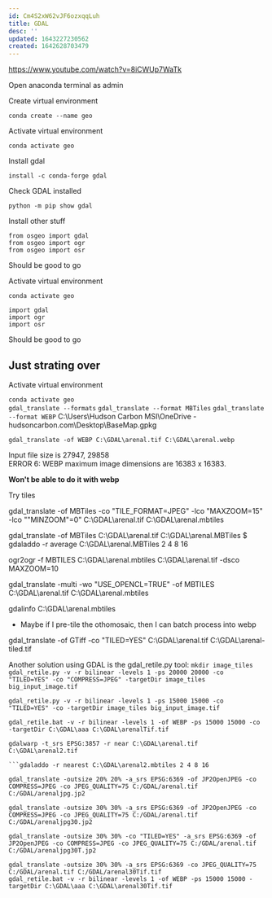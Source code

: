 ```yaml
---
id: Cm4S2xW62vJF6ozxqqLuh
title: GDAL
desc: ''
updated: 1643227230562
created: 1642628703479
---
```

https://www.youtube.com/watch?v=8iCWUp7WaTk

Open anaconda terminal as admin

Create virtual environment  

```conda create --name geo```

Activate virtual environment

```conda activate geo ```

Install gdal

```install -c conda-forge gdal```

Check GDAL installed

```python -m pip show gdal```

Install other stuff

```
from osgeo import gdal
from osgeo import ogr
from osgeo import osr
```

Should be good to go



Activate virtual environment

```conda activate geo ```
```
import gdal
import ogr
import osr
```
Should be good to go
## Just strating over

Activate virtual environment

```conda activate geo ```   
```gdal_translate --formats```
```gdal_translate --format MBTiles```
```gdal_translate --format WEBP```
C:\Users\Hudson Carbon MSI\OneDrive - hudsoncarbon.com\Desktop\BaseMap.gpkg
```
gdal_translate -of WEBP C:\GDAL\arenal.tif C:\GDAL\arenal.webp
```
Input file size is 27947, 29858  
ERROR 6: WEBP maximum image dimensions are 16383 x 16383.

**Won't be able to do it with webp**

Try tiles

gdal_translate -of MBTiles -co "TILE_FORMAT=JPEG" -lco "MAXZOOM=15" -lco ""MINZOOM"=0" C:\GDAL\arenal.tif C:\GDAL\arenal.mbtiles

gdal_translate -of MBTiles C:\GDAL\arenal.tif C:\GDAL\arenal.MBTiles
$ gdaladdo -r average C:\GDAL\arenal.MBTiles 2 4 8 16

ogr2ogr -f MBTILES  C:\GDAL\arenal.mbtiles C:\GDAL\arenal.tif -dsco MAXZOOM=10

gdal_translate -multi -wo "USE_OPENCL=TRUE" -of MBTILES  C:\GDAL\arenal.tif C:\GDAL\arenal.mbtiles 

gdalinfo C:\GDAL\arenal.mbtiles

- Maybe if I pre-tile the othomosaic, then I can batch process into webp

gdal_translate -of GTiff -co "TILED=YES" C:\GDAL\arenal.tif C:\GDAL\arenal-tiled.tif

Another solution using GDAL is the gdal_retile.py tool:
```mkdir image_tiles```
```gdal_retile.py -v -r bilinear -levels 1 -ps 20000 20000 -co "TILED=YES" -co "COMPRESS=JPEG" -targetDir image_tiles big_input_image.tif```

```gdal_retile.py -v -r bilinear -levels 1 -ps 15000 15000 -co "TILED=YES" -co -targetDir image_tiles big_input_image.tif```

```gdal_retile.bat -v -r bilinear -levels 1 -of WEBP -ps 15000 15000 -co -targetDir C:\GDAL\aaa C:\GDAL\arenalTif.tif ```

```gdalwarp -t_srs EPSG:3857 -r near C:\GDAL\arenal.tif  C:\GDAL\arenal2.tif```
```gdal_translate -of mbtiles C:\GDAL\arenal2.tif C:\GDAL\arenal2.mbtiles
```gdaladdo -r nearest C:\GDAL\arenal2.mbtiles 2 4 8 16

gdal_translate -outsize 20% 20% -a_srs EPSG:6369 -of JP2OpenJPEG -co COMPRESS=JPEG -co JPEG_QUALITY=75 C:/GDAL/arenal.tif C:/GDAL/arenaljpg.jp2

gdal_translate -outsize 30% 30% -a_srs EPSG:6369 -of JP2OpenJPEG -co COMPRESS=JPEG -co JPEG_QUALITY=75 C:/GDAL/arenal.tif C:/GDAL/arenaljpg30.jp2

gdal_translate -outsize 30% 30% -co "TILED=YES" -a_srs EPSG:6369 -of JP2OpenJPEG -co COMPRESS=JPEG -co JPEG_QUALITY=75 C:/GDAL/arenal.tif C:/GDAL/arenaljpg30T.jp2

gdal_translate -outsize 30% 30% -a_srs EPSG:6369 -co JPEG_QUALITY=75 C:/GDAL/arenal.tif C:/GDAL/arenal30Tif.tif
gdal_retile.bat -v -r bilinear -levels 1 -of WEBP -ps 15000 15000 -targetDir C:\GDAL\aaa C:\GDAL\arenal30Tif.tif